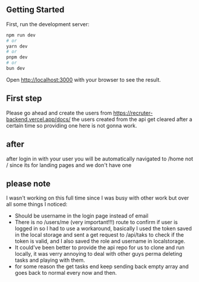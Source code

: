 ## Getting Started

First, run the development server:

```bash
npm run dev
# or
yarn dev
# or
pnpm dev
# or
bun dev
```

Open [http://localhost:3000](http://localhost:3000) with your browser to see the result.

## First step

Please go ahead and create the users from https://recruter-backend.vercel.app/docs/
the users created from the api get cleared after a certain time so providing one here is not gonna work.

## after

after login in with your user you will be automatically navigated to /home 
not / since its for landing pages and we don't have one

## please note

I wasn't working on this full time since I was busy with other work but over all some things I noticed:

 - Should be username in the login page instead of email
 - There is no /users/me (very important!!!) route to confirm if user is logged in so I had to use a workaround, basically I used the token saved in the local storage and sent a get request to /api/taks to check if the token is valid, and I also saved the role and username in localstorage.
 - It could've been better to provide the api repo for us to clone and run locally, it was verry annoying to deal with other guys perma deleting tasks and playing with them.
 - for some reason the get tasks end keep sending back empty array and goes back to normal every now and then.
